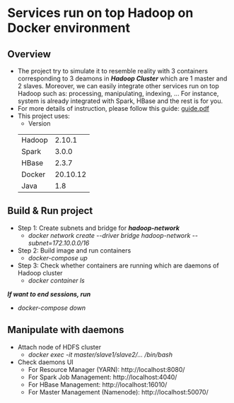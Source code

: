 # Services run on top Hadoop on Docker environment

## Overview
* The project try to simulate it to resemble reality with 3 containers corresponding to 3 deamons in ***Hadoop Cluster*** which are 1 master and 2 slaves. Moreover, we can easily integrate other services run on top Hadoop such as: processing, manipulating, indexing, ... For instance, system is already integrated with Spark, HBase and the rest is for you.
* For more details of instruction, please follow this guide: [guide.pdf](guide/guide.pdf)
* This project uses:
    * Version 
    <table>
    <tr>
        <td>Hadoop</td>
        <td>2.10.1</td>
    </tr>
   <tr>
        <td>Spark</td>
        <td>3.0.0</td>
    </tr>
   <tr>
        <td>HBase</td>
        <td>2.3.7</td>
    </tr>
   <tr>
        <td>Docker</td>
        <td>20.10.12</td>
    </tr>
    <tr>
        <td>Java</td>
        <td>1.8</td>
    </tr>
   </table>
 
## Build & Run project
* Step 1: Create subnets and bridge for ***hadoop-network***
   * *docker network create --driver bridge hadoop-network --subnet=172.10.0.0/16*
* Step 2: Build image and run containers
   * *docker-compose up*
* Step 3: Check whether containers are running which are daemons of Hadoop cluster
   * *docker container ls*

***If want to end sessions, run***
   * *docker-compose down*
## Manipulate with daemons
* Attach node of HDFS cluster
   * *docker exec -it master/slave1/slave2/... /bin/bash*
* Check daemons UI
   * For Resource Manager (YARN): http://localhost:8080/
   * For Spark Job Management: http://localhost:4040/
   * For HBase Management: http://localhost:16010/
   * For Master Management (Namenode): http://localhost:50070/
